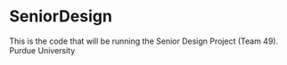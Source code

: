 # SeniorDesign

This is the code that will be running the Senior Design Project (Team 49).
Purdue University
